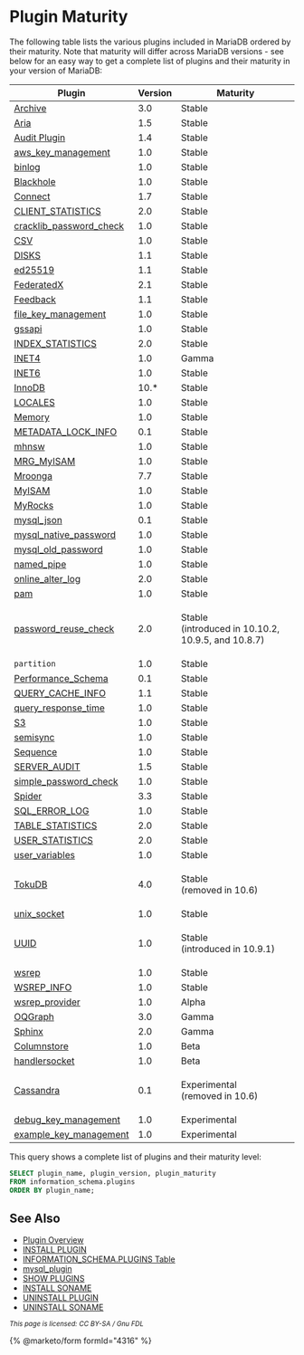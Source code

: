 # Plugin Maturity

The following table lists the various plugins included in MariaDB ordered by their maturity. Note that maturity will differ across MariaDB versions - see below for an easy way to get a complete list of plugins and their maturity in your version of MariaDB:

| Plugin                                                                                                                                                                                                  | Version | Maturity                                                     |
| ------------------------------------------------------------------------------------------------------------------------------------------------------------------------------------------------------- | ------- | ------------------------------------------------------------ |
| [Archive](../../../server-usage/storage-engines/archive.md)                                                                                                                                             | 3.0     | Stable                                                       |
| [Aria](../../../server-usage/storage-engines/aria/)                                                                                                                                                     | 1.5     | Stable                                                       |
| [Audit Plugin](../mariadb-audit-plugin/mariadb-audit-plugin-log-settings.md)                                                                                                                            | 1.4     | Stable                                                       |
| [aws\_key\_management](../../../security/securing-mariadb/encryption/data-at-rest-encryption/key-management-and-encryption-plugins/aws-key-management-encryption-plugin.md)                             | 1.0     | Stable                                                       |
| [binlog](../../../server-management/server-monitoring-logs/binary-log/)                                                                                                                                 | 1.0     | Stable                                                       |
| [Blackhole](../../../server-usage/storage-engines/blackhole.md)                                                                                                                                         | 1.0     | Stable                                                       |
| [Connect](../../../server-usage/storage-engines/connect/)                                                                                                                                               | 1.7     | Stable                                                       |
| [CLIENT\_STATISTICS](../../../ha-and-performance/optimization-and-tuning/query-optimizations/statistics-for-optimizing-queries/user-statistics.md)                                                      | 2.0     | Stable                                                       |
| [cracklib\_password\_check](../password-validation-plugins/cracklib-password-check-plugin.md)                                                                                                           | 1.0     | Stable                                                       |
| [CSV](../../../server-usage/storage-engines/csv/)                                                                                                                                                       | 1.0     | Stable                                                       |
| [DISKS](../other-plugins/disks-plugin.md)                                                                                                                                                               | 1.1     | Stable                                                       |
| [ed25519](../authentication-plugins/authentication-plugin-ed25519.md)                                                                                                                                   | 1.1     | Stable                                                       |
| [FederatedX](../../../server-usage/storage-engines/federatedx-storage-engine/)                                                                                                                          | 2.1     | Stable                                                       |
| [Feedback](../other-plugins/feedback-plugin.md)                                                                                                                                                         | 1.1     | Stable                                                       |
| [file\_key\_management](../../../security/securing-mariadb/encryption/data-at-rest-encryption/key-management-and-encryption-plugins/file-key-management-encryption-plugin.md)                           | 1.0     | Stable                                                       |
| [gssapi](../authentication-plugins/authentication-plugin-gssapi.md)                                                                                                                                     | 1.0     | Stable                                                       |
| [INDEX\_STATISTICS](../../../ha-and-performance/optimization-and-tuning/query-optimizations/statistics-for-optimizing-queries/user-statistics.md)                                                       | 2.0     | Stable                                                       |
| [INET4](../other-plugins/inet4.md)                                                                                                                                                                      | 1.0     | Gamma                                                        |
| [INET6](../../data-types/string-data-types/inet6.md)                                                                                                                                                    | 1.0     | Stable                                                       |
| [InnoDB](../../../server-usage/storage-engines/innodb/)                                                                                                                                                 | 10.\*   | Stable                                                       |
| [LOCALES](../../data-types/string-data-types/character-sets/internationalization-and-localization/locales-plugin.md)                                                                                    | 1.0     | Stable                                                       |
| [Memory](../../../server-usage/storage-engines/memory-storage-engine.md)                                                                                                                                | 1.0     | Stable                                                       |
| [METADATA\_LOCK\_INFO](../other-plugins/metadata-lock-info-plugin.md)                                                                                                                                   | 0.1     | Stable                                                       |
| [mhnsw](../other-plugins/mhnsw.md)                                                                                                                                                                      | 1.0     | Stable                                                       |
| [MRG\_MyISAM](../../../server-usage/storage-engines/merge.md)                                                                                                                                           | 1.0     | Stable                                                       |
| [Mroonga](../../../server-usage/storage-engines/mroonga/)                                                                                                                                               | 7.7     | Stable                                                       |
| [MyISAM](../../../server-usage/storage-engines/myisam-storage-engine/)                                                                                                                                  | 1.0     | Stable                                                       |
| [MyRocks](../../../server-usage/storage-engines/myrocks/)                                                                                                                                               | 1.0     | Stable                                                       |
| [mysql\_json](../other-plugins/mysql_json.md)                                                                                                                                                           | 0.1     | Stable                                                       |
| [mysql\_native\_password](../authentication-plugins/authentication-plugin-mysql_native_password.md)                                                                                                     | 1.0     | Stable                                                       |
| [mysql\_old\_password](../authentication-plugins/authentication-plugin-mysql_old_password.md)                                                                                                           | 1.0     | Stable                                                       |
| [named\_pipe](../authentication-plugins/authentication-plugin-named-pipe.md)                                                                                                                            | 1.0     | Stable                                                       |
| [online\_alter\_log](../other-plugins/online_alter_log.md)                                                                                                                                              | 2.0     | Stable                                                       |
| [pam](../authentication-plugins/authentication-with-pluggable-authentication-modules-pam/authentication-plugin-pam.md)                                                                                  | 1.0     | Stable                                                       |
| [password\_reuse\_check](../password-validation-plugins/password-reuse-check-plugin.md)                                                                                                                 | 2.0     | <p>Stable<br>(introduced in 10.10.2, 10.9.5, and 10.8.7)</p> |
| `partition`                                                                                                                                                                                             | 1.0     | Stable                                                       |
| [Performance\_Schema](../../system-tables/performance-schema/)                                                                                                                                          | 0.1     | Stable                                                       |
| [QUERY\_CACHE\_INFO](../other-plugins/query-cache-information-plugin.md)                                                                                                                                | 1.1     | Stable                                                       |
| [query\_response\_time](../other-plugins/query-response-time-plugin.md)                                                                                                                                 | 1.0     | Stable                                                       |
| [S3](../../../server-usage/storage-engines/s3-storage-engine/)                                                                                                                                          | 1.0     | Stable                                                       |
| [semisync](../../../ha-and-performance/standard-replication/semisynchronous-replication.md)                                                                                                             | 1.0     | Stable                                                       |
| [Sequence](../../../server-usage/storage-engines/sequence-storage-engine.md)                                                                                                                            | 1.0     | Stable                                                       |
| [SERVER\_AUDIT](../mariadb-audit-plugin/)                                                                                                                                                               | 1.5     | Stable                                                       |
| [simple\_password\_check](../password-validation-plugins/simple-password-check-plugin.md)                                                                                                               | 1.0     | Stable                                                       |
| [Spider](../../../server-usage/storage-engines/spider/)                                                                                                                                                 | 3.3     | Stable                                                       |
| [SQL\_ERROR\_LOG](../../../server-management/server-monitoring-logs/sql-error-log-plugin.md)                                                                                                            | 1.0     | Stable                                                       |
| [TABLE\_STATISTICS](../../../ha-and-performance/optimization-and-tuning/query-optimizations/statistics-for-optimizing-queries/user-statistics.md)                                                       | 2.0     | Stable                                                       |
| [USER\_STATISTICS](../../../ha-and-performance/optimization-and-tuning/query-optimizations/statistics-for-optimizing-queries/user-statistics.md)                                                        | 2.0     | Stable                                                       |
| [user\_variables](../other-plugins/user-variables-plugin.md)                                                                                                                                            | 1.0     | Stable                                                       |
| [TokuDB](../../../server-usage/storage-engines/legacy-storage-engines/tokudb/)                                                                                                                          | 4.0     | <p>Stable<br>(removed in 10.6)</p>                           |
| [unix\_socket](../authentication-plugins/authentication-plugin-unix-socket.md)                                                                                                                          | 1.0     | Stable                                                       |
| [UUID](../../data-types/string-data-types/uuid-data-type.md)                                                                                                                                            | 1.0     | <p>Stable<br>(introduced in 10.9.1)</p>                      |
| [wsrep](https://github.com/mariadb-corporation/docs-server/blob/test/kb/en/galera/README.md)                                                                                                            | 1.0     | Stable                                                       |
| [WSREP\_INFO](../mariadb-replication-cluster-plugins/wsrep_info-plugin.md)                                                                                                                              | 1.0     | Stable                                                       |
| [wsrep\_provider](../mariadb-replication-cluster-plugins/wsrep_provider.md)                                                                                                                             | 1.0     | Alpha                                                        |
| [OQGraph](../../../server-usage/storage-engines/oqgraph-storage-engine/)                                                                                                                                | 3.0     | Gamma                                                        |
| [Sphinx](../../../server-usage/storage-engines/sphinx-storage-engine/)                                                                                                                                  | 2.0     | Gamma                                                        |
| [Columnstore](https://app.gitbook.com/o/diTpXxF5WsbHqTReoBsS/s/rBEU9juWLfTDcdwF3Q14/)                                                                                                                   | 1.0     | Beta                                                         |
| [handlersocket](../../sql-structure/nosql/handlersocket/)                                                                                                                                               | 1.0     | Beta                                                         |
| [Cassandra](../../../server-usage/storage-engines/legacy-storage-engines/cassandra/)                                                                                                                    | 0.1     | <p>Experimental<br>(removed in 10.6)</p>                     |
| [debug\_key\_management](https://app.gitbook.com/s/aEnK0ZXmUbJzqQrTjFyb/enterprise-server/mariadb-enterprise-server-differences/mariadb-enterprise-server-data-at-rest-encryption/encryption-plugins)   | 1.0     | Experimental                                                 |
| [example\_key\_management](https://app.gitbook.com/s/aEnK0ZXmUbJzqQrTjFyb/enterprise-server/mariadb-enterprise-server-differences/mariadb-enterprise-server-data-at-rest-encryption/encryption-plugins) | 1.0     | Experimental                                                 |

This query shows a complete list of plugins and their maturity level:

```sql
SELECT plugin_name, plugin_version, plugin_maturity
FROM information_schema.plugins
ORDER BY plugin_name;
```

## See Also

* [Plugin Overview](../plugin-overview.md)
* [INSTALL PLUGIN](../../sql-statements/administrative-sql-statements/plugin-sql-statements/install-plugin.md)
* [INFORMATION\_SCHEMA.PLUGINS Table](../../system-tables/information-schema/information-schema-tables/plugins-table-information-schema.md)
* [mysql\_plugin](../../../clients-and-utilities/legacy-clients-and-utilities/mysql_plugin.md)
* [SHOW PLUGINS](../../sql-statements/administrative-sql-statements/show/show-plugins.md)
* [INSTALL SONAME](../../sql-statements/administrative-sql-statements/plugin-sql-statements/install-soname.md)
* [UNINSTALL PLUGIN](../../sql-statements/administrative-sql-statements/plugin-sql-statements/uninstall-plugin.md)
* [UNINSTALL SONAME](../../sql-statements/administrative-sql-statements/plugin-sql-statements/uninstall-soname.md)

<sub>_This page is licensed: CC BY-SA / Gnu FDL_</sub>

{% @marketo/form formId="4316" %}
